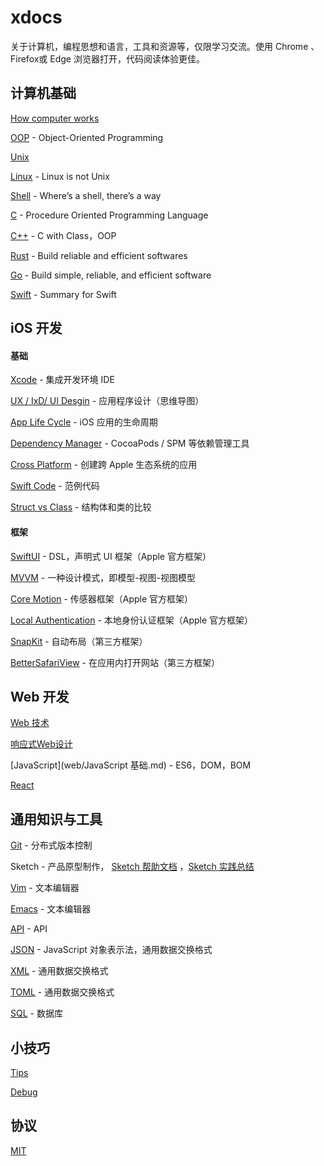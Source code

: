# xdocs

关于计算机，编程思想和语言，工具和资源等，仅限学习交流。使用 Chrome 、Firefox或 Edge 浏览器打开，代码阅读体验更佳。



## 计算机基础

[How computer works](general/how-computer-works.md)

[OOP](general/oop.md) - Object-Oriented Programming

[Unix](os/unix.md)	

[Linux](os/linux.md)	- Linux is not Unix

[Shell](os/shell.md)  - Where’s a shell, there’s a way

[C](c/C语言由源代码生成可执行文件的过程.md) - Procedure Oriented Programming Language

[C++](cpp/cpp.md) - C with Class，OOP

[Rust](rust/rust.md)  - Build reliable and efficient softwares

[Go](golang/golang.md) - Build simple, reliable, and efficient software

[Swift](swift/swift_zh.md) - Summary for Swift



## iOS 开发

#### 基础

[Xcode](swift/xcode.md) - 集成开发环境 IDE

[UX / IxD/ UI Desgin](images/APPDesign.png) - 应用程序设计（思维导图）

[App Life Cycle](swift/appLifeCycle.md)	- iOS 应用的生命周期

[Dependency Manager](swift/dependencyManager.md)	- CocoaPods / SPM 等依赖管理工具

[Cross Platform](swift/crossplatform.md) - 创建跨 Apple 生态系统的应用

[Swift Code](swift/code.md) - 范例代码

[Struct vs Class](swift/struct_class.md) - 结构体和类的比较



#### 框架

[SwiftUI](swift/swiftui.md)	- DSL，声明式 UI 框架（Apple 官方框架）

[MVVM](swift/mvvm.md) - 一种设计模式，即模型-视图-视图模型

[Core Motion](swift/cm.md) - 传感器框架（Apple 官方框架）

[Local Authentication](la.md) - 本地身份认证框架（Apple 官方框架）

[SnapKit](swift/snapkit.md) - 自动布局（第三方框架）

[BetterSafariView](swift/BetterSafariView.md) - 在应用内打开网站（第三方框架）



## Web 开发

[Web 技术](web/WebTechnologies.md)

[响应式Web设计](web/响应式Web设计.md)

[JavaScript](web/JavaScript 基础.md) - ES6，DOM，BOM

[React](web/react.md)



## 通用知识与工具

[Git](general/git.md) - 分布式版本控制

Sketch - 产品原型制作， [Sketch 帮助文档](https://www.sketch.com/docs/) ，[Sketch 实践总结](general/sketch.md)

[Vim](general/vim.md) - 文本编辑器

[Emacs](general/emacs.md) - 文本编辑器

[API](general/api.md) - API

[JSON](general/json.md) - JavaScript 对象表示法，通用数据交换格式

[XML](general/xml.md) - 通用数据交换格式

[TOML](general/toml.md)	- 通用数据交换格式

[SQL](general/sql.md) - 数据库



## 小技巧

[Tips](tips/tips.md)

[Debug](swift/debugSwift.md)



## 协议

[MIT](LICENSE)

